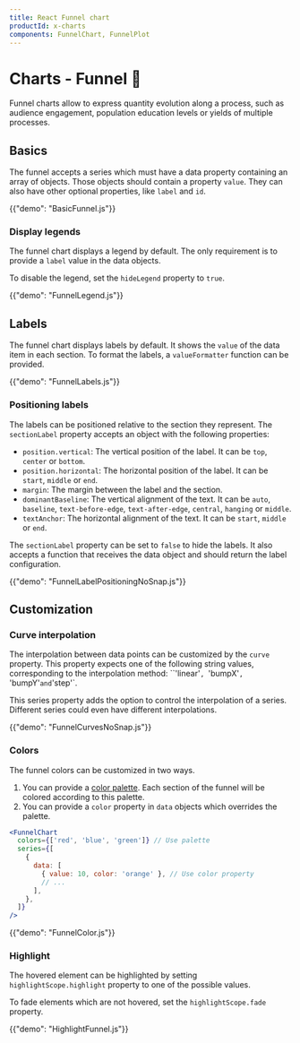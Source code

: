 ```yaml
---
title: React Funnel chart
productId: x-charts
components: FunnelChart, FunnelPlot
---
```


# Charts - Funnel [<span class="plan-pro"></span>](/x/introduction/licensing/#pro-plan 'Pro plan')🚧

<p class="description">Funnel charts allow to express quantity evolution along a process, such as audience engagement, population education levels or yields of multiple processes.</p>

## Basics

The funnel accepts a series which must have a data property containing an array of objects. Those objects should contain a property `value`. They can also have other optional properties, like `label` and `id`.

{{"demo": "BasicFunnel.js"}}

### Display legends

The funnel chart displays a legend by default. The only requirement is to provide a `label` value in the data objects.

To disable the legend, set the `hideLegend` property to `true`.

{{"demo": "FunnelLegend.js"}}

## Labels

The funnel chart displays labels by default. It shows the `value` of the data item in each section.
To format the labels, a `valueFormatter` function can be provided.

{{"demo": "FunnelLabels.js"}}

### Positioning labels

The labels can be positioned relative to the section they represent. The `sectionLabel` property accepts an object with the following properties:

- `position.vertical`: The vertical position of the label. It can be `top`, `center` or `bottom`.
- `position.horizontal`: The horizontal position of the label. It can be `start`, `middle` or `end`.
- `margin`: The margin between the label and the section.
- `dominantBaseline`: The vertical alignment of the text. It can be `auto`, `baseline`, `text-before-edge`, `text-after-edge`, `central`, `hanging` or `middle`.
- `textAnchor`: The horizontal alignment of the text. It can be `start`, `middle` or `end`.

The `sectionLabel` property can be set to `false` to hide the labels.
It also accepts a function that receives the data object and should return the label configuration.

{{"demo": "FunnelLabelPositioningNoSnap.js"}}

## Customization

### Curve interpolation

The interpolation between data points can be customized by the `curve` property.
This property expects one of the following string values, corresponding to the interpolation method: ``'linear'`, `'bumpX'`, `'bumpY'` and `'step'`.

This series property adds the option to control the interpolation of a series.
Different series could even have different interpolations.

{{"demo": "FunnelCurvesNoSnap.js"}}

### Colors

The funnel colors can be customized in two ways.

1. You can provide a [color palette](/x/react-charts/styling/#color-palette). Each section of the funnel will be colored according to this palette.
2. You can provide a `color` property in `data` objects which overrides the palette.

```jsx
<FunnelChart
  colors={['red', 'blue', 'green']} // Use palette
  series={[
    {
      data: [
        { value: 10, color: 'orange' }, // Use color property
        // ...
      ],
    },
  ]}
/>
```

{{"demo": "FunnelColor.js"}}

### Highlight

The hovered element can be highlighted by setting `highlightScope.highlight` property to one of the possible values.

To fade elements which are not hovered, set the `highlightScope.fade` property.

{{"demo": "HighlightFunnel.js"}}
